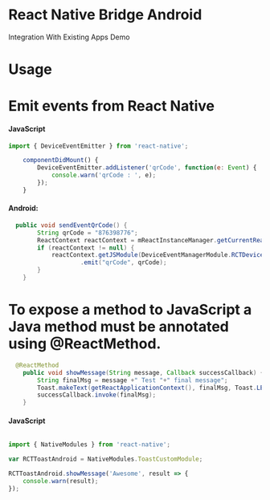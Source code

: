 # React Native Bridge Android

Integration With Existing Apps Demo

# Usage 

# Emit events from React Native

#### JavaScript

```javascript
import { DeviceEventEmitter } from 'react-native';

	componentDidMount() {
		DeviceEventEmitter.addListener('qrCode', function(e: Event) {
			console.warn('qrCode : ', e);
		});
	}
```
#### Android:
```java
  public void sendEventQrCode() {
        String qrCode = "876398776";
        ReactContext reactContext = mReactInstanceManager.getCurrentReactContext();
        if (reactContext != null) {
            reactContext.getJSModule(DeviceEventManagerModule.RCTDeviceEventEmitter.class)
                    .emit("qrCode", qrCode);
        }
    }
```

# To expose a method to JavaScript a Java method must be annotated using @ReactMethod.

```java
  @ReactMethod
    public void showMessage(String message, Callback successCallback) {
        String finalMsg = message +" Test "+" final message";
        Toast.makeText(getReactApplicationContext(), finalMsg, Toast.LENGTH_LONG).show();
        successCallback.invoke(finalMsg);
    }
```


#### JavaScript

```javascript

import { NativeModules } from 'react-native';

var RCTToastAndroid = NativeModules.ToastCustomModule;

RCTToastAndroid.showMessage('Awesome', result => {
	console.warn(result);
});
```
